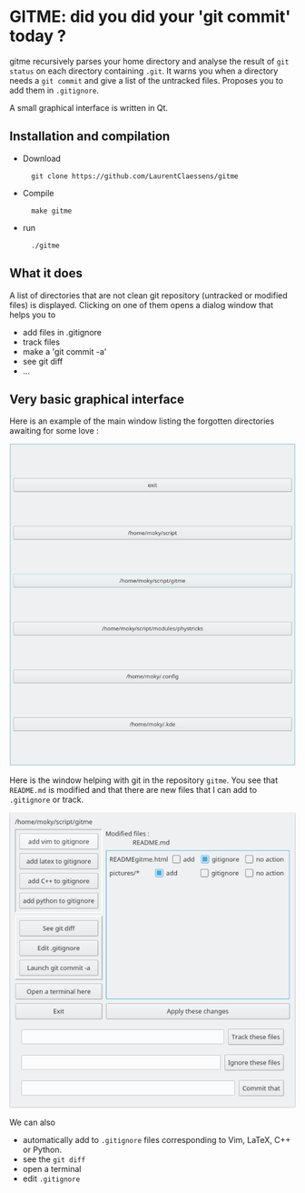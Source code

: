 # GITME: did you did your 'git commit' today ?

gitme recursively parses your home directory and analyse the result of `git status` on each directory containing `.git`. It warns you when a directory needs a `git commit` and give a list of the untracked files. Proposes you to add them in `.gitignore`.

A small graphical interface is written in Qt.


## Installation and compilation

* Download 

        git clone https://github.com/LaurentClaessens/gitme

* Compile 

        make gitme

* run 

        ./gitme

## What it does 

A list of directories that are not clean git repository (untracked or modified files) is displayed. Clicking on one of them opens a dialog window that helps you to 
  - add files in .gitignore
  - track files
  - make a 'git commit -a'
  - see git diff
  - ...

## Very basic graphical interface


Here is an example of the main window listing the forgotten directories awaiting for some love :

![Alt text](pictures/gitme_1.png)

Here is the window helping with git in the repository `gitme`. You see that `README.md` is modified and that there are new files that I can add to `.gitignore` or track. 

![Alt text](pictures/gitme_2.png)

We can also

- automatically add to `.gitignore` files corresponding to Vim, LaTeX, C++ or Python.
- see the `git diff`
- open a terminal
- edit `.gitignore`
